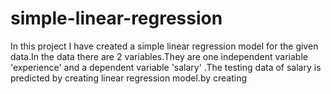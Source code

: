 # simple-linear-regression
In this project I have created a simple linear regression model for the given data.In the data there are 2 variables.They are one independent variable 'experience' and a dependent variable 'salary' .The testing data of salary is predicted by creating linear regression model.by creating 
